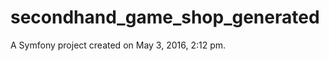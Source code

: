 secondhand_game_shop_generated
==============================

A Symfony project created on May 3, 2016, 2:12 pm.

